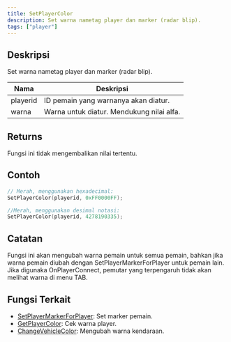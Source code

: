 ```yaml
---
title: SetPlayerColor
description: Set warna nametag player dan marker (radar blip).
tags: ["player"]
---
```


## Deskripsi

Set warna nametag player dan marker (radar blip).

| Nama     | Deskripsi                                |
| -------- | ---------------------------------------- |
| playerid | ID pemain yang warnanya akan diatur.     |
| warna    | Warna untuk diatur. Mendukung nilai alfa.|

## Returns

Fungsi ini tidak mengembalikan nilai tertentu.

## Contoh

```c
// Merah, menggunakan hexadecimal:
SetPlayerColor(playerid, 0xFF0000FF);

//Merah, menggunakan desimal notasi:
SetPlayerColor(playerid, 4278190335);
```

## Catatan

Fungsi ini akan mengubah warna pemain untuk semua pemain, bahkan jika warna pemain diubah dengan SetPlayerMarkerForPlayer untuk pemain lain. Jika digunaka OnPlayerConnect, pemutar yang terpengaruh tidak akan melihat warna di menu TAB.

## Fungsi Terkait

- [SetPlayerMarkerForPlayer](SetPlayerMarkerForPlayer): Set marker pemain.
- [GetPlayerColor](GetPlayerColor): Cek warna player.
- [ChangeVehicleColor](ChangeVehicleColor): Mengubah warna kendaraan.
